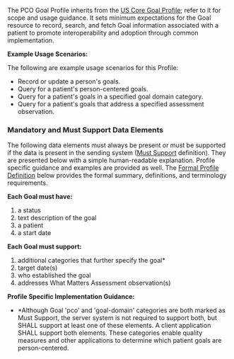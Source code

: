 The PCO Goal Profile inherits from the [US Core Goal Profile](https://hl7.org/fhir/us/core/STU6.1/StructureDefinition-us-core-goal.html); refer to it for scope and usage guidance. It sets minimum expectations for the Goal resource to record, search, and fetch Goal information associated with a patient to promote interoperability and adoption through common implementation.

**Example Usage Scenarios:**

The following are example usage scenarios for this Profile:
* Record or update a person's goals.
* Query for a patient's person-centered goals.
* Query for a patient's goals in a specified goal domain category.
* Query for a patient's goals that address a specified assessment observation.

### Mandatory and Must Support Data Elements

The following data elements must always be present or must be supported if the data is present in the sending system ([Must Support](formal_specification.html#must-support) definition). They are presented below with a simple human-readable explanation.  Profile specific guidance and examples are provided as well.  The [Formal Profile Definition](#profile) below provides the formal summary, definitions, and terminology requirements.

**Each Goal must have:**

1. a status
1. text description of the goal
1. a patient
1. a start date

**Each Goal must support:**

1. additional categories that further specify the goal*
1. target date(s)
1. who established the goal
1. addresses What Matters Assessment observation(s)

**Profile Specific Implementation Guidance:**

* *Although Goal 'pco' and 'goal-domain' categories are both marked as Must Support, the server system is not required to support both, but SHALL support at least one of these elements. A client application SHALL support both elements. These categories enable quality measures and other applications to determine which patient goals are person-centered.